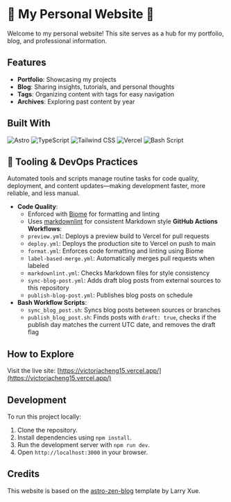 # 👋 My Personal Website 🐧

Welcome to my personal website! This site serves as a hub for my portfolio, blog, and professional information.

## Features

- **Portfolio**: Showcasing my projects
- **Blog**: Sharing insights, tutorials, and personal thoughts
- **Tags**: Organizing content with tags for easy navigation
- **Archives**: Exploring past content by year

## Built With

![Astro](https://img.shields.io/badge/Astro-BC52EE.svg?style=for-the-badge&logo=Astro&logoColor=white) ![TypeScript](https://img.shields.io/badge/TypeScript-3178C6.svg?style=for-the-badge&logo=TypeScript&logoColor=white) ![Tailwind CSS](https://img.shields.io/badge/Tailwind%20CSS-06B6D4.svg?style=for-the-badge&logo=Tailwind-CSS&logoColor=white) ![Vercel](https://img.shields.io/badge/Vercel-000000.svg?style=for-the-badge&logo=Vercel&logoColor=white) ![Bash Script](https://img.shields.io/badge/GNU%20Bash-4EAA25.svg?style=for-the-badge&logo=GNU-Bash&logoColor=white)

## 🚀 Tooling & DevOps Practices

Automated tools and scripts manage routine tasks for code quality, deployment, and content updates—making development faster, more reliable, and less manual.

- **Code Quality**:
  - Enforced with [Biome](https://biomejs.dev/) for formatting and linting
  - Uses [markdownlint](https://github.com/DavidAnson/markdownlint) for consistent Markdown style
**GitHub Actions Workflows**:
  - `preview.yml`: Deploys a preview build to Vercel for pull requests
  - `deploy.yml`: Deploys the production site to Vercel on push to main
  - `format.yml`: Enforces code formatting and linting using Biome
  - `label-based-merge.yml`: Automatically merges pull requests when labeled
  - `markdownlint.yml`: Checks Markdown files for style consistency
  - `sync-blog-post.yml`: Adds draft blog posts from external sources to this repository
  - `publish-blog-post.yml`: Publishes blog posts on schedule
- **Bash Workflow Scripts**:
  - `sync_blog_post.sh`: Syncs blog posts between sources or branches
  - `publish_blog_post.sh`: Finds posts with `draft: true`, checks if the publish day matches the current UTC date, and removes the draft flag

## How to Explore

Visit the live site: [https://victoriacheng15.vercel.app/](https://victoriacheng15.vercel.app/)

## Development

To run this project locally:

1. Clone the repository.
2. Install dependencies using `npm install`.
3. Run the development server with `npm run dev`.
4. Open `http://localhost:3000` in your browser.

## Credits

This website is based on the [astro-zen-blog](https://github.com/larry-xue/astro-zen-blog) template by Larry Xue.
